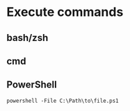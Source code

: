 # Execute commands


## bash/zsh






## cmd





## PowerShell
```
powershell -File C:\Path\to\file.ps1
```
